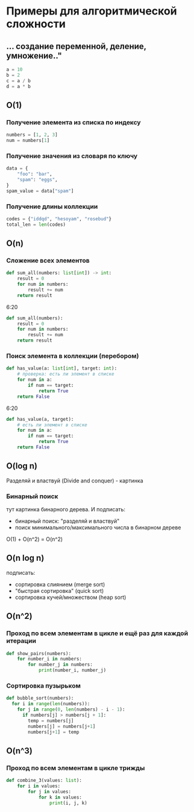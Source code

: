 # Примеры для алгоритмической сложности

## ... создание переменной, деление, умножение.."

```python
a = 10
b = 2
c = a / b
d = a * b
```

## O(1)

### Получение элемента из списка по индексу

```python
numbers = [1, 2, 3]
num = numbers[1]
```

### Получение значения из словаря по ключу

```python
data = {
    "foo": "bar",
    "spam": "eggs",
}
spam_value = data["spam"]
```

### Получение длины коллекции

```python
codes = {"iddqd", "hesoyam", "rosebud"}
total_len = len(codes)
```


## O(n)

### Сложение всех элементов
```python
def sum_all(numbers: list[int]) -> int:
    result = 0
    for num in numbers:
        result += num
    return result
```

6:20 
```python
def sum_all(numbers):
    result = 0
    for num in numbers:
        result += num
    return result
```

### Поиск элемента в коллекции (перебором)

```python
def has_value(a: list[int], target: int):
    # проверка: есть ли элемент в списке
    for num in a:
        if num == target:
            return True
    return False
```

6:20 
```python
def has_value(a, target):
    # есть ли элемент в списке
    for num in a:
        if num == target:
            return True
    return False
```


## O(log n)

Разделяй и властвуй (Divide and conquer) - картинка

### Бинарный поиск
тут картинка бинарного дерева. И подписать:
- бинарный поиск: "разделяй и властвуй"
- поиск минимального/максимального числа в бинарном дереве

O(1) + O(n^2) = O(n^2) 

## O(n log n)
подписать:
- сортировка слиянием (merge sort)
- "быстрая сортировка" (quick sort)
- сортировка кучей/множеством (heap sort)

## O(n^2)

### Проход по всем элементам в цикле и ещё раз для каждой итерации 

```python
def show_pairs(numbers):
    for number_i in numbers:
        for number_j in numbers:
            print(number_i, number_j)
```

### Сортировка пузырьком

```python
def bubble_sort(numbers):
  for i in range(len(numbers)):
    for j in range(0, len(numbers) - i - 1):
      if numbers[j] > numbers[j + 1]:
        temp = numbers[j]
        numbers[j] = numbers[j+1]
        numbers[j+1] = temp
```

## O(n^3)

### Проход по всем элементам в цикле трижды 

```python
def combine_3(values: list):
    for i in values:
        for j in values:
            for k in values:
                print(i, j, k)
```


